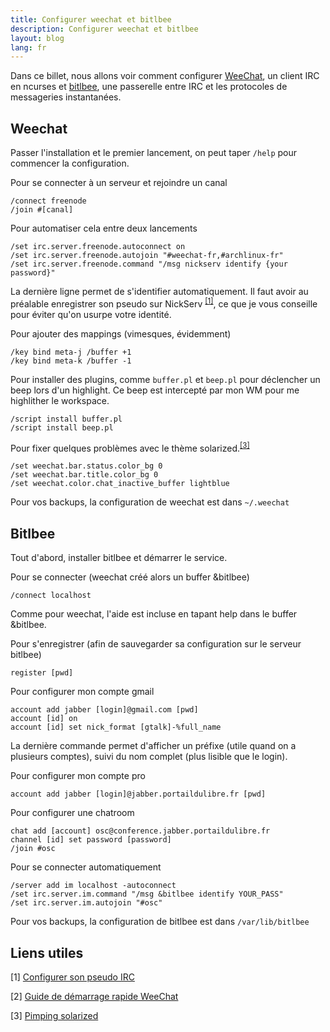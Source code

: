 ```yaml
---
title: Configurer weechat et bitlbee
description: Configurer weechat et bitlbee
layout: blog
lang: fr
---
```

Dans ce billet, nous allons voir comment configurer [WeeChat](http://www.weechat.org/), un client
IRC en ncurses et [bitlbee](http://www.bitlbee.org), une passerelle entre IRC et les protocoles
de messageries instantanées.

## Weechat

Passer l'installation et le premier lancement, on peut taper `/help` pour commencer la
configuration.

Pour se connecter à un serveur et rejoindre un canal

```
/connect freenode
/join #[canal]
```

Pour automatiser cela entre deux lancements

```
/set irc.server.freenode.autoconnect on
/set irc.server.freenode.autojoin "#weechat-fr,#archlinux-fr"
/set irc.server.freenode.command "/msg nickserv identify {your password}"
```

La dernière ligne permet de s'identifier automatiquement. Il faut avoir au préalable enregistrer son
pseudo sur NickServ <sup>[[1]](#cite1)</sup>, ce que je vous conseille pour éviter qu'on usurpe votre
identité.

Pour ajouter des mappings (vimesques, évidemment)

```
/key bind meta-j /buffer +1
/key bind meta-k /buffer -1
```

Pour installer des plugins, comme `buffer.pl` et `beep.pl` pour déclencher un beep lors d'un
highlight. Ce beep est intercepté par mon WM pour me highlither le workspace.

```
/script install buffer.pl
/script install beep.pl
```

Pour fixer quelques problèmes avec le thème solarized.<sup>[[3]](#cite3)</sup>

```
/set weechat.bar.status.color_bg 0
/set weechat.bar.title.color_bg 0
/set weechat.color.chat_inactive_buffer lightblue
```

Pour vos backups, la configuration de weechat est dans `~/.weechat`

## Bitlbee

Tout d'abord, installer bitlbee et démarrer le service.

Pour se connecter (weechat créé alors un buffer &bitlbee)

```
/connect localhost
```

Comme pour weechat, l'aide est incluse en tapant help dans le buffer &bitlbee.

Pour s'enregistrer (afin de sauvegarder sa configuration sur le serveur bitlbee)

```
register [pwd]
```

Pour configurer mon compte gmail

```
account add jabber [login]@gmail.com [pwd]
account [id] on
account [id] set nick_format [gtalk]-%full_name
```

La dernière commande permet d'afficher un préfixe (utile quand on a plusieurs comptes), suivi du nom
complet (plus lisible que le login).

Pour configurer mon compte pro

```
account add jabber [login]@jabber.portaildulibre.fr [pwd]
```

Pour configurer une chatroom

```
chat add [account] osc@conference.jabber.portaildulibre.fr
channel [id] set password [password]
/join #osc
```

Pour se connecter automatiquement

```
/server add im localhost -autoconnect
/set irc.server.im.command "/msg &bitlbee identify YOUR_PASS"
/set irc.server.im.autojoin "#osc"
```

Pour vos backups, la configuration de bitlbee est dans `/var/lib/bitlbee`

## Liens utiles

<p id="cite1">[1] <a href="https://freenode.net/kb/answer/registration">Configurer son pseudo IRC</a></p>
<p id="cite2">[2] <a href="http://www.weechat.org/files/doc/stable/weechat_quickstart.fr.html">Guide de démarrage rapide
WeeChat</a></p>
<p id="cite3">[3] <a href="https://gist.github.com/inhies/5145065/raw/7e6027766e719ab19161fd2788b5da924c29c28c/pimping.md">Pimping
solarized</a></p>
